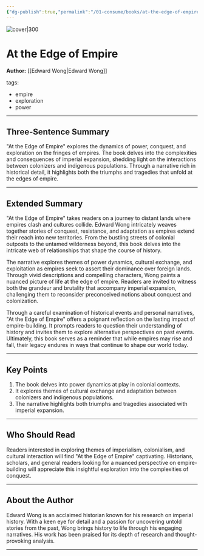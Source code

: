 ```yaml
---
{"dg-publish":true,"permalink":"/01-consume/books/at-the-edge-of-empire/","title":"At the Edge of Empire","tags":["empire","exploration","power"]}
---
```



![cover|300](https://images3.penguinrandomhouse.com/cover/9781984877406)


# At the Edge of Empire
**Author:** [[Edward Wong\|Edward Wong]]


tags:
- empire
- exploration
- power

---

## Three-Sentence Summary
"At the Edge of Empire" explores the dynamics of power, conquest, and exploration on the fringes of empires. The book delves into the complexities and consequences of imperial expansion, shedding light on the interactions between colonizers and indigenous populations. Through a narrative rich in historical detail, it highlights both the triumphs and tragedies that unfold at the edges of empire.

---

## Extended Summary
"At the Edge of Empire" takes readers on a journey to distant lands where empires clash and cultures collide. Edward Wong intricately weaves together stories of conquest, resistance, and adaptation as empires extend their reach into new territories. From the bustling streets of colonial outposts to the untamed wilderness beyond, this book delves into the intricate web of relationships that shape the course of history.

The narrative explores themes of power dynamics, cultural exchange, and exploitation as empires seek to assert their dominance over foreign lands. Through vivid descriptions and compelling characters, Wong paints a nuanced picture of life at the edge of empire. Readers are invited to witness both the grandeur and brutality that accompany imperial expansion, challenging them to reconsider preconceived notions about conquest and colonization.

Through a careful examination of historical events and personal narratives, "At the Edge of Empire" offers a poignant reflection on the lasting impact of empire-building. It prompts readers to question their understanding of history and invites them to explore alternative perspectives on past events. Ultimately, this book serves as a reminder that while empires may rise and fall, their legacy endures in ways that continue to shape our world today.

---

## Key Points
1. The book delves into power dynamics at play in colonial contexts.
2. It explores themes of cultural exchange and adaptation between colonizers and indigenous populations.
3. The narrative highlights both triumphs and tragedies associated with imperial expansion.

---

## Who Should Read
Readers interested in exploring themes of imperialism, colonialism, and cultural interaction will find "At the Edge of Empire" captivating. Historians, scholars, and general readers looking for a nuanced perspective on empire-building will appreciate this insightful exploration into the complexities of conquest.

---

## About the Author
Edward Wong is an acclaimed historian known for his research on imperial history. With a keen eye for detail and a passion for uncovering untold stories from the past, Wong brings history to life through his engaging narratives. His work has been praised for its depth of research and thought-provoking analysis.

---
